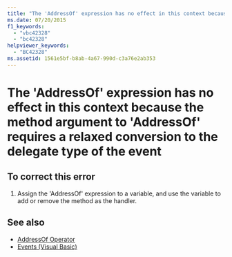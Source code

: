 ```yaml
---
title: "The 'AddressOf' expression has no effect in this context because the method argument to 'AddressOf' requires a relaxed conversion to the delegate type of the event"
ms.date: 07/20/2015
f1_keywords: 
  - "vbc42328"
  - "bc42328"
helpviewer_keywords: 
  - "BC42328"
ms.assetid: 1561e5bf-b8ab-4a67-990d-c3a76e2ab353
---
```

# The 'AddressOf' expression has no effect in this context because the method argument to 'AddressOf' requires a relaxed conversion to the delegate type of the event
  
## To correct this error  
  
1. Assign the 'AddressOf' expression to a variable, and use the variable to add or remove the method as the handler.  
  
## See also

- [AddressOf Operator](../../visual-basic/language-reference/operators/addressof-operator.md)
- [Events (Visual Basic)](../programming-guide/language-features/events/index.md)
